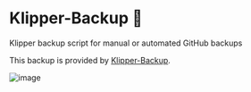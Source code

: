 # Klipper-Backup 💾 
Klipper backup script for manual or automated GitHub backups 

This backup is provided by [Klipper-Backup](https://github.com/Staubgeborener/klipper-backup).


![image]([https://github.com/user-attachments/assets/676e4a43-3efc-4acb-95c4-be897aba4b47](https://media1.tenor.com/m/-6zZB0f-bpQAAAAd/batarong-dancing-triangle.gif))
